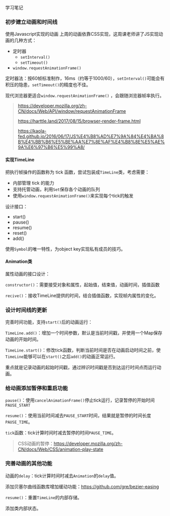 学习笔记

### 初步建立动画和时间线

使用Javascript实现的动画
上周的动画依靠CSS实现，这周课老师讲了JS实现动画的几种方式：
- 定时器
  - `setInterval()`
  - `setTimeout()`
- `window.requestAnimationFrame()` 

定时器法：按60帧标准制作，16ms（约等于1000/60），`setInterval()`可能会有积压的隐患，`setTimeout()`的精度也不佳。

现代浏览器更适合`window.requestAnimationFrame()` ，会跟随浏览器帧率执行。

> https://developer.mozilla.org/zh-CN/docs/Web/API/window/requestAnimationFrame
>
> https://harttle.land/2017/08/15/browser-render-frame.html
>
> https://kaola-fed.github.io/2016/06/17/JS%E4%B8%AD%E7%9A%84%E4%BA%8B%E4%BB%B6%E5%BE%AA%E7%8E%AF%E4%B8%8E%E5%AE%9A%E6%97%B6%E5%99%A8/

#### 实现TimeLine
把执行帧操作的函数称为 tick 函数，尝试包装成`TimeLine`类，考虑需要：
- 内部管理 tick 的能力
- 支持托管动画，利用`Set`保存各个动画的队列
- 使用`window.requestAnimationFrame()`来实现每个tick的触发

设计接口：
- start()
- pause()
- resume()
- reset()
- add()

使用`Symbol`的唯一特性，为object key实现私有成员的技巧。

#### Animation类

属性动画的接口设计：

`constructor()`：需要接受对象和属性，起始值，结束值，动画时间，插值函数

`recive()`：接收TimeLine提供的时间，结合插值函数，实现帧内属性的变化。

### 设计时间线的更新

完善时间功能，支持`start()`后的动画运行：

`TimeLine.add()`：增加一个时间参数，默认是当前时间戳，并使用一个Map保存动画的开始时间。

`TimeLine.start()`：修改tick函数，判断当前时间是否在动画启动时间之前，使`TimeLine`能够可以在`start()`之后`add()`的动画正常运行。

重点就是记录动画的起始时间戳，通过辨识时间戳是否到达运行时间点而运行动画。


### 给动画添加暂停和重启功能


`pause()`：使用`cancelAnimationFrame()`停止tick运行，记录暂停的开始时间`PAUSE_START`

`resume()`：使用当前时间减去`PAUSE_START`时间，结果就是暂停的时间长度`PAUSE_TIME`。

`tick`函数：tick计算时间时减去暂停的时间`PAUSE_TIME`。

> CSS动画的暂停：https://developer.mozilla.org/zh-CN/docs/Web/CSS/animation-play-state

### 完善动画的其他功能

动画的`delay`：tick计算时间时减去`Animation`的`delay`值。

添加贝塞尔曲线函数库增加缓动功能：https://github.com/gre/bezier-easing

`resume()`：重置`TimeLine`的内部存储。

添加类内部状态。